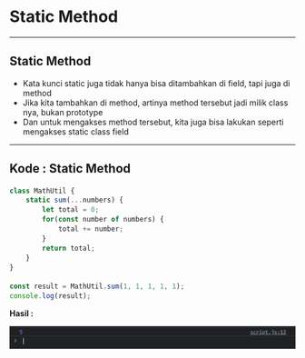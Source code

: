 # Static Method

---

## Static Method

- Kata kunci static juga tidak hanya bisa ditambahkan di field, tapi juga di method
- Jika kita tambahkan di method, artinya method tersebut jadi milik class nya, bukan prototype
- Dan untuk mengakses method tersebut, kita juga bisa lakukan seperti mengakses static class field

---

## Kode : Static Method

```js
class MathUtil {
    static sum(...numbers) {
        let total = 0;
        for(const number of numbers) {
            total += number;
        }
        return total;
    }
}

const result = MathUtil.sum(1, 1, 1, 1, 1);
console.log(result);
```

**Hasil :**

![1](../assets/img/22/1.PNG)